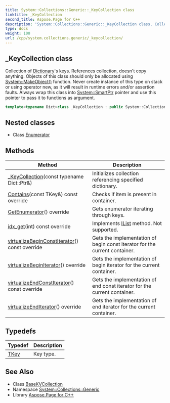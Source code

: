 ```yaml
---
title: System::Collections::Generic::_KeyCollection class
linktitle: _KeyCollection
second_title: Aspose.Page for C++
description: 'System::Collections::Generic::_KeyCollection class. Collection of Dictionary''s keys. References collection, doesn''t copy anything. Objects of this class should only be allocated using System::MakeObject() function. Never create instance of this type on stack or using operator new, as it will result in runtime errors and/or assertion faults. Always wrap this class into System::SmartPtr pointer and use this pointer to pass it to functions as argument in C++.'
type: docs
weight: 100
url: /cpp/system.collections.generic/_keycollection/
---
```

## _KeyCollection class


Collection of [Dictionary](../dictionary/)'s keys. References collection, doesn't copy anything. Objects of this class should only be allocated using [System::MakeObject()](../../system/makeobject/) function. Never create instance of this type on stack or using operator new, as it will result in runtime errors and/or assertion faults. Always wrap this class into [System::SmartPtr](../../system/smartptr/) pointer and use this pointer to pass it to functions as argument.

```cpp
template<typename Dict>class _KeyCollection : public System::Collections::Generic::BaseKVCollection<Dict, Dict::map_t::key_type>
```

## Nested classes

* Class [Enumerator](./enumerator/)
## Methods

| Method | Description |
| --- | --- |
| [_KeyCollection](./_keycollection/)(const typename Dict::Ptr\&) | Initializes collection referencing specified dictionary. |
| [Contains](./contains/)(const TKey\&) const override | Checks if item is present in container. |
| [GetEnumerator](./getenumerator/)() override | Gets enumerator iterating through keys. |
| [idx_get](./idx_get/)(int) const override | Implements [IList](../ilist/) method. Not supported. |
| [virtualizeBeginConstIterator](./virtualizebeginconstiterator/)() const override | Gets the implementation of begin const iterator for the current container. |
| [virtualizeBeginIterator](./virtualizebeginiterator/)() override | Gets the implementation of begin iterator for the current container. |
| [virtualizeEndConstIterator](./virtualizeendconstiterator/)() const override | Gets the implementation of end const iterator for the current container. |
| [virtualizeEndIterator](./virtualizeenditerator/)() override | Gets the implementation of end iterator for the current container. |
## Typedefs

| Typedef | Description |
| --- | --- |
| [TKey](./tkey/) | Key type. |

## See Also

* Class [BaseKVCollection](../basekvcollection/)
* Namespace [System::Collections::Generic](../)
* Library [Aspose.Page for C++](../../)
